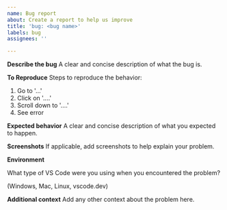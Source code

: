 ```yaml
---
name: Bug report
about: Create a report to help us improve
title: 'bug: <bug name>'
labels: bug
assignees: ''

---
```


**Describe the bug**
A clear and concise description of what the bug is.

**To Reproduce**
Steps to reproduce the behavior:
1. Go to '...'
2. Click on '....'
3. Scroll down to '....'
4. See error

**Expected behavior**
A clear and concise description of what you expected to happen.

**Screenshots**
If applicable, add screenshots to help explain your problem.

**Environment**

What type of VS Code were you using when you encountered the problem?

(Windows, Mac, Linux, vscode.dev)

**Additional context**
Add any other context about the problem here.

